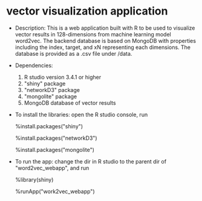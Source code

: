 # vector visualization application
 - Description:
    This is a web application built with R to be used to visualize vector results in 128-dimensions from machine learning model word2vec. 
    The backend database is based on MongoDB with properties including the index, target, and xN representing each dimensions.
    The database is provided as a .csv file under /data.
    
 - Dependencies:
    1. R studio version 3.4.1 or higher
    2. "shiny" package
    3. "networkD3" package
    4. "mongolite" package
    5. MongoDB database of vector results
 
 - To install the libraries:
    open the R studio console, run
    
    %install.packages("shiny")
    
    %install.packages("networkD3")
    
    %install.packages("mongolite")
 
 - To run the app:
    change the dir in R studio to the parent dir of "word2vec_webapp", and run
    
    %library(shiny)
    
    %runApp("work2vec_webapp")
